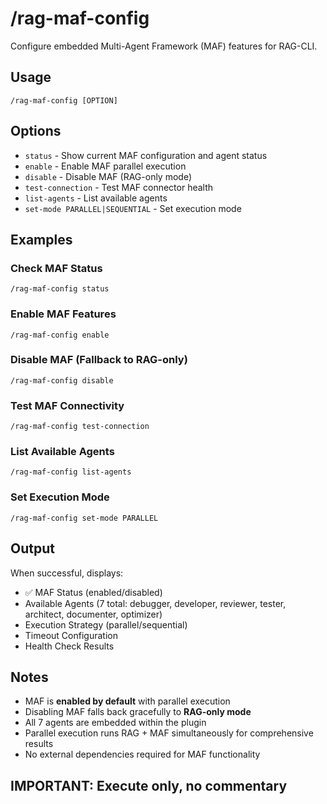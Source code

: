 # /rag-maf-config

Configure embedded Multi-Agent Framework (MAF) features for RAG-CLI.

## Usage

```
/rag-maf-config [OPTION]
```

## Options

- `status` - Show current MAF configuration and agent status
- `enable` - Enable MAF parallel execution
- `disable` - Disable MAF (RAG-only mode)
- `test-connection` - Test MAF connector health
- `list-agents` - List available agents
- `set-mode PARALLEL|SEQUENTIAL` - Set execution mode

## Examples

### Check MAF Status
```
/rag-maf-config status
```

### Enable MAF Features
```
/rag-maf-config enable
```

### Disable MAF (Fallback to RAG-only)
```
/rag-maf-config disable
```

### Test MAF Connectivity
```
/rag-maf-config test-connection
```

### List Available Agents
```
/rag-maf-config list-agents
```

### Set Execution Mode
```
/rag-maf-config set-mode PARALLEL
```

## Output

When successful, displays:
- ✅ MAF Status (enabled/disabled)
- Available Agents (7 total: debugger, developer, reviewer, tester, architect, documenter, optimizer)
- Execution Strategy (parallel/sequential)
- Timeout Configuration
- Health Check Results

## Notes

- MAF is **enabled by default** with parallel execution
- Disabling MAF falls back gracefully to **RAG-only mode**
- All 7 agents are embedded within the plugin
- Parallel execution runs RAG + MAF simultaneously for comprehensive results
- No external dependencies required for MAF functionality

## IMPORTANT: Execute only, no commentary
